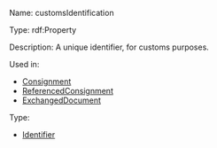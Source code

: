 Name: customsIdentification

Type: rdf:Property

Description: A unique identifier, for customs purposes.

Used in:

- [Consignment](./Consignment)
- [ReferencedConsignment](./ReferencedConsignment)
- [ExchangedDocument](./ExchangedDocument)

Type:

- [Identifier](./Identifier)
